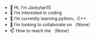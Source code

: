 - 👋 Hi, I’m Jackytan15
- 👀 I’m interested in coding
- 🌱 I’m currently learning python，C++
- 💞️ I’m looking to collaborate on （None）
- 📫 How to reach me （None）

<!---
Jackytan15/Jackytan15 is a ✨ special ✨ repository because its `README.md` (this file) appears on your GitHub profile.
You can click the Preview link to take a look at your changes.
--->
